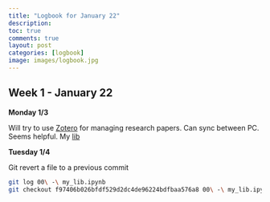 ```yaml
---
title: "Logbook for January 22"
description: 
toc: true
comments: true
layout: post
categories: [logbook]
image: images/logbook.jpg
---
```




## Week 1 - January 22

**Monday 1/3**

Will try to use [Zotero](https://www.zotero.org) for managing research papers. Can sync between PC. Seems helpful. My [lib](https://www.zotero.org/guillaumeramelet/library)

**Tuesday 1/4**

Git revert a file to a previous commit

```bash
git log 00\ -\ my_lib.ipynb
git checkout f97406b026bfdf529d2dc4de96224bdfbaa576a8 00\ -\ my_lib.ipynb
```

